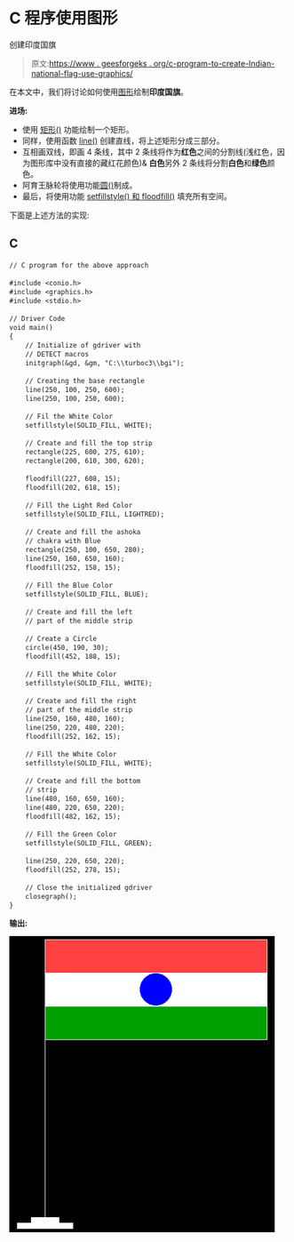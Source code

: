 # C 程序使用图形

创建印度国旗

> 原文:[https://www . geesforgeks . org/c-program-to-create-Indian-national-flag-use-graphics/](https://www.geeksforgeeks.org/c-program-to-create-indian-national-flag-using-graphics/)

在本文中，我们将讨论如何使用[图形](https://www.geeksforgeeks.org/basic-graphic-programming-in-c/)绘制**印度国旗**。

**进场:**

*   使用 [<u>矩形()</u>](https://www.geeksforgeeks.org/draw-rectangle-c-graphics/) 功能绘制一个矩形。
*   同样，使用函数 [line()](https://www.geeksforgeeks.org/draw-line-c-graphics/) 创建直线，将上述矩形分成三部分。
*   互相画双线，即画 4 条线，其中 2 条线将作为**红色**之间的分割线(浅红色，因为图形库中没有直接的藏红花颜色)& **白色**另外 2 条线将分割**白色**和**绿色**颜色。
*   阿育王脉轮将使用功能[圆()](https://www.geeksforgeeks.org/draw-circle-c-graphics/)制成。
*   最后，将使用功能 [<u>setfillstyle()</u> 和 <u>floodfill()</u>](https://www.geeksforgeeks.org/setfillstyle-floodfill-c/) 填充所有空间。

下面是上述方法的实现:

## C

```
// C program for the above approach

#include <conio.h>
#include <graphics.h>
#include <stdio.h>

// Driver Code
void main()
{
    // Initialize of gdriver with
    // DETECT macros
    initgraph(&gd, &gm, "C:\\turboc3\\bgi");

    // Creating the base rectangle
    line(250, 100, 250, 600);
    line(250, 100, 250, 600);

    // Fil the White Color
    setfillstyle(SOLID_FILL, WHITE);

    // Create and fill the top strip
    rectangle(225, 600, 275, 610);
    rectangle(200, 610, 300, 620);

    floodfill(227, 608, 15);
    floodfill(202, 618, 15);

    // Fill the Light Red Color
    setfillstyle(SOLID_FILL, LIGHTRED);

    // Create and fill the ashoka
    // chakra with Blue
    rectangle(250, 100, 650, 280);
    line(250, 160, 650, 160);
    floodfill(252, 158, 15);

    // Fill the Blue Color
    setfillstyle(SOLID_FILL, BLUE);

    // Create and fill the left
    // part of the middle strip

    // Create a Circle
    circle(450, 190, 30);
    floodfill(452, 188, 15);

    // Fill the White Color
    setfillstyle(SOLID_FILL, WHITE);

    // Create and fill the right
    // part of the middle strip
    line(250, 160, 480, 160);
    line(250, 220, 480, 220);
    floodfill(252, 162, 15);

    // Fill the White Color
    setfillstyle(SOLID_FILL, WHITE);

    // Create and fill the bottom
    // strip
    line(480, 160, 650, 160);
    line(480, 220, 650, 220);
    floodfill(482, 162, 15);

    // Fill the Green Color
    setfillstyle(SOLID_FILL, GREEN);

    line(250, 220, 650, 220);
    floodfill(252, 278, 15);

    // Close the initialized gdriver
    closegraph();
}
```

**输出:**

[![](img/8635646223c069f7048a4e8c0d655ad6.png)](https://media.geeksforgeeks.org/wp-content/uploads/20210313103039/A.png)